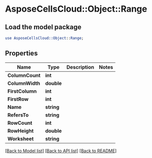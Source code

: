 # AsposeCellsCloud::Object::Range 

## Load the model package
```perl
use AsposeCellsCloud::Object::Range;
```

## Properties
Name | Type | Description | Notes
------------ | ------------- | ------------- | -------------
**ColumnCount** | **int** |  |
**ColumnWidth** | **double** |  |
**FirstColumn** | **int** |  |
**FirstRow** | **int** |  |
**Name** | **string** |  |
**RefersTo** | **string** |  |
**RowCount** | **int** |  |
**RowHeight** | **double** |  |
**Worksheet** | **string** |  |  

[[Back to Model list]](../README.md#documentation-for-models) [[Back to API list]](../README.md#documentation-for-api-endpoints) [[Back to README]](../README.md)

